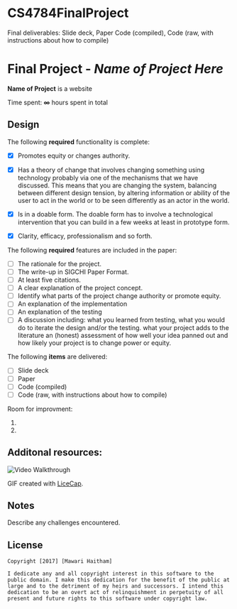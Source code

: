 # CS4784FinalProject
Final deliverables:  Slide deck, Paper Code (compiled), Code (raw, with instructions about how to compile)







# Final Project - *Name of Project Here*

**Name of Project** is a website 

Time spent: **∞** hours spent in total

## Design

The following **required** functionality is complete:

- [x] Promotes equity or changes authority.
- [x] Has a theory of change that involves changing something using technology
probably via one of the mechanisms that we have discussed. 
This means that you are changing the system, balancing between 
different design tension, by altering information or ability of 
the user to act in the world or to be seen differently as an actor in the world.
- [x] Is in a doable form. The doable form has to 
involve a technological intervention that you can build in a few weeks at least in prototype form.
- [x] Clarity, efficacy, professionalism and so forth.



The following **required** features are included in the paper:

- [ ] The rationale for the project.
- [ ] The write-up in SIGCHI Paper Format. 
- [ ] At least five citations.
- [ ] A clear explanation of the project concept.
- [ ] Identify what parts of the project change authority or promote equity.
- [ ] An explanation of the implementation
- [ ] An explanation of the testing
- [ ] A discussion including:
what you learned from testing,
what you would do to iterate the design and/or the testing.
what your project adds to the literature
an (honest) assessment of how well your idea panned out and how likely your project is to change power or equity.

The following **items** are delivered:
- [ ] Slide deck
- [ ] Paper
- [ ] Code (compiled)
- [ ] Code (raw, with instructions about how to compile)

Room for improvment: 

1. 
2. 

## Additonal resources: 

<img src='http://i.imgur.com/link/to/your/gif/file.gif' title='Video Walkthrough' width='' alt='Video Walkthrough' />

GIF created with [LiceCap](http://www.cockos.com/licecap/).

## Notes

Describe any challenges encountered.

## License

    Copyright [2017] [Mawari Haitham]

    I dedicate any and all copyright interest in this software to the
    public domain. I make this dedication for the benefit of the public at
    large and to the detriment of my heirs and successors. I intend this
    dedication to be an overt act of relinquishment in perpetuity of all
    present and future rights to this software under copyright law.
